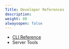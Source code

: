 ```yaml
---
Title: Developer References
description: 
weight: 80
alwaysopen: false
---
```


-   [CLI
    Reference](/redis-enterprise-documentation/references/rladmin-command-line-interface-cli/)
-   Server Tools
